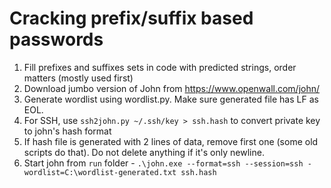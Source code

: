 # Cracking prefix/suffix based passwords

1. Fill prefixes and suffixes sets in code with predicted strings, order matters (mostly used first)
2. Download jumbo version of John from <https://www.openwall.com/john/>
3. Generate wordlist using wordlist.py. Make sure generated file has LF as EOL.
4. For SSH, use `ssh2john.py ~/.ssh/key > ssh.hash` to convert private key to john's hash format
5. If hash file is generated with 2 lines of data, remove first one (some old scripts do that). Do not delete anything if it's only newline.
6. Start john from `run` folder - `.\john.exe --format=ssh --session=ssh -wordlist=C:\wordlist-generated.txt ssh.hash`
